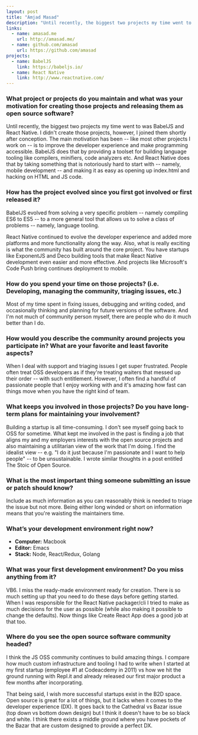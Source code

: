 ```yaml
---
layout: post
title: "Amjad Masad"
description: "Until recently, the biggest two projects my time went to was BabelJS and React Native. I didn't create those projects, however, I joined them shortly after conception."
links:
  - name: amasad.me
    url: http://amasad.me/
  - name: github.com/amasad
    url: https://github.com/amasad
projects:
  - name: BabelJS
    link: https://babeljs.io/
  - name: React Native
    link: http://www.reactnative.com/
---
```


### What project or projects do you maintain and what was your motivation for creating those projects and releasing them as open source software?

Until recently, the biggest two projects my time went to was BabelJS and
React Native. I didn't create those projects, however, I joined them shortly
after conception. The main motivation has been -- like most other projects I
work on -- is to improve the developer experience and make programming
accessible. BabelJS does that by providing a toolset for building language
tooling like compilers, minifiers, code analyzers etc. And React Native does
that by taking something that is notoriously hard to start with -- namely,
mobile development -- and making it as easy as opening up index.html and
hacking on HTML and JS code.

### How has the project evolved since you first got involved or first released it?

BabelJS evolved from solving a very specific problem -- namely compiling ES6 to
ES5 -- to a more general tool that allows us to solve a class of problems --
namely, language tooling.

React Native continued to evolve the developer experience and added more
platforms and more functionality along the way. Also, what is really exciting is
what the community has built around the core project. You have startups like
ExponentJS and Deco building tools that make React Native development even
easier and more effective. And projects like Microsoft's Code Push bring
continues deployment to mobile.

### How do you spend your time on those projects? (i.e. Developing, managing the community, triaging issues, etc.)

Most of my time spent in fixing issues, debugging and writing coded, and
occasionally thinking and planning for future versions of the software. And I'm
not much of community person myself, there are people who do it much better
than I do.

### How would you describe the community around projects you participate in? What are your favorite and least favorite aspects?

When I deal with support and triaging issues I get super frustrated. People
often treat OSS developers as if they're treating waiters that messed up their
order -- with such entitlement. However, I often find a handful of passionate
people that I enjoy working with and it's amazing how fast can things move when
you have the right kind of team.

### What keeps you involved in those projects? Do you have long-term plans for maintaining your involvement?

Building a startup is all time-consuming. I don't see myself going back to OSS
for sometime. What kept me involved in the past is finding a job that aligns my
and my employers interests with the open source projects and also maintaining a utilitarian view of the work that I'm doing. I find the idealist view -- e.g. "I do it just because I'm passionate and I want to help people" -- to be unsustainable. I wrote similar thoughts in a post entitled The Stoic of Open Source.

### What is the most important thing someone submitting an issue or patch should know?

Include as much information as you can reasonably think is needed to triage the
issue but not more. Being either long winded or short on information means that
you're waisting the maintainers time.

### What’s your development environment right now?


* **Computer:** Macbook
* **Editor:** Emacs
* **Stack:** Node, React/Redux, Golang

### What was your first development environment? Do you miss anything from it?

VB6. I miss the ready-made environment ready for creation. There is so much
setting up that you need to do these days before getting started. When I was
responsible for the React Native packager/cli I tried to make as much decisions
for the user as possible (while also making it possible to change the defaults).
Now things like Create React App does a good job at that too.

### Where do you see the open source software community headed?

I think the JS OSS community continues to build amazing things. I compare how
much custom infrastructure and tooling I had to write when I started at my first
startup (employee #1 at Codeacdemy in 2011) vs how we hit the ground running
with Repl.it and already released our first major product a few months after
incorporating.

That being said, I wish more successful startups exist in the B2D space. Open
source is great for a lot of things, but it lacks when it comes to the developer
experience (DX). It goes back to the Cathedral vs Bazar issue (top down vs
bottom down design) but I think it doesn't have to be so black and white. I
think there exists a middle ground where you have pockets of the Bazar that are
custom designed to provide a perfect DX.
